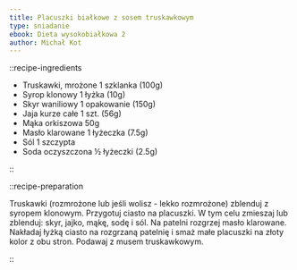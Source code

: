 ```yaml
---
title: Placuszki białkowe z sosem truskawkowym
type: sniadanie
ebook: Dieta wysokobiałkowa 2
author: Michał Kot
---
```


::recipe-ingredients

- Truskawki, mrożone 1 szklanka (100g)
- Syrop klonowy 1 łyżka (10g)
- Skyr waniliowy 1 opakowanie (150g)
- Jaja kurze całe 1 szt. (56g)
- Mąka orkiszowa 50g
- Masło klarowane 1 łyżeczka (7.5g)
- Sól 1 szczypta
- Soda oczyszczona ½ łyżeczki (2.5g)

::

::recipe-preparation

Truskawki (rozmrożone lub jeśli wolisz - lekko rozmrożone) zblenduj z syropem klonowym. Przygotuj ciasto na placuszki. W tym celu zmieszaj lub zblenduj: skyr, jajko, mąkę, sodę i sól. Na patelni rozgrzej masło klarowane. Nakładaj łyżką ciasto na rozgrzaną patelnię i smaż małe placuszki na złoty kolor z obu stron. Podawaj z musem truskawkowym.

::